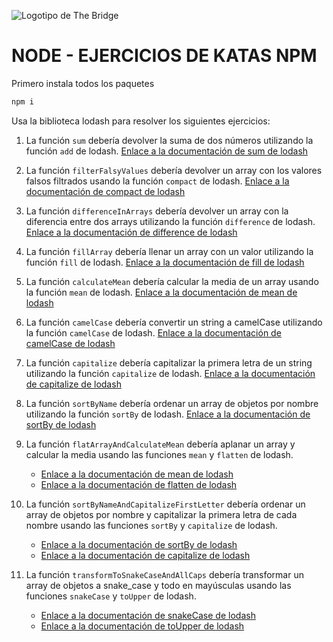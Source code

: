 ![Logotipo de The Bridge](https://user-images.githubusercontent.com/27650532/77754601-e8365180-702b-11ea-8bed-5bc14a43f869.png "Logotipo de The Bridge")

# NODE - EJERCICIOS DE KATAS NPM

Primero instala todos los paquetes

```sh
npm i
```

Usa la biblioteca lodash para resolver los siguientes ejercicios:

1. La función `sum` debería devolver la suma de dos números utilizando la función `add` de lodash. [Enlace a la documentación de sum de lodash](https://lodash.com/docs/4.17.15#add)

2. La función `filterFalsyValues` debería devolver un array con los valores falsos filtrados usando la función `compact` de lodash. [Enlace a la documentación de compact de lodash](https://lodash.com/docs/4.17.15#compact)

3. La función `differenceInArrays` debería devolver un array con la diferencia entre dos arrays utilizando la función `difference` de lodash. [Enlace a la documentación de difference de lodash](https://lodash.com/docs/4.17.15#difference)

4. La función `fillArray` debería llenar un array con un valor utilizando la función `fill` de lodash. [Enlace a la documentación de fill de lodash](https://lodash.com/docs/4.17.15#fill)

5. La función `calculateMean` debería calcular la media de un array usando la función `mean` de lodash. [Enlace a la documentación de mean de lodash](https://lodash.com/docs/4.17.15#mean)

6. La función `camelCase` debería convertir un string a camelCase utilizando la función `camelCase` de lodash. [Enlace a la documentación de camelCase de lodash](https://lodash.com/docs/4.17.15#camelCase)

7. La función `capitalize` debería capitalizar la primera letra de un string utilizando la función `capitalize` de lodash. [Enlace a la documentación de capitalize de lodash](https://lodash.com/docs/4.17.15#capitalize)

8. La función `sortByName` debería ordenar un array de objetos por nombre utilizando la función `sortBy` de lodash. [Enlace a la documentación de sortBy de lodash](https://lodash.com/docs/4.17.15#sortBy)

9. La función `flatArrayAndCalculateMean` debería aplanar un array y calcular la media usando las funciones `mean` y `flatten` de lodash. 
   - [Enlace a la documentación de mean de lodash](https://lodash.com/docs/4.17.15#mean) 
   - [Enlace a la documentación de flatten de lodash](https://lodash.com/docs/4.17.15#flatten)

10. La función `sortByNameAndCapitalizeFirstLetter` debería ordenar un array de objetos por nombre y capitalizar la primera letra de cada nombre usando las funciones `sortBy` y `capitalize` de lodash. 
    - [Enlace a la documentación de sortBy de lodash](https://lodash.com/docs/4.17.15#sortBy) 
    - [Enlace a la documentación de capitalize de lodash](https://lodash.com/docs/4.17.15#capitalize)

11. La función `transformToSnakeCaseAndAllCaps` debería transformar un array de objetos a snake_case y todo en mayúsculas usando las funciones `snakeCase` y `toUpper` de lodash.
    - [Enlace a la documentación de snakeCase de lodash](https://lodash.com/docs/4.17.15#snakeCase)
    - [Enlace a la documentación de toUpper de lodash](https://lodash.com/docs/4.17.15#toUpper)
